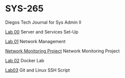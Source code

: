 # SYS-265
Diegos Tech Journal for Sys Admin II

[Lab 00](https://github.com/dpzrz/SYS-265/blob/main/lab00.md) Server and Services Set-Up

[Lab 01](https://github.com/dpzrz/SYS-265/blob/main/lab01.md) Network Management

[Network Monitoring Project]() Network Monitoring Project

[Lab 02](https://github.com/dpzrz/SYS-265/blob/main/lab02.md) Docker Lab

[Lab03]() Git and Linux SSH Script

